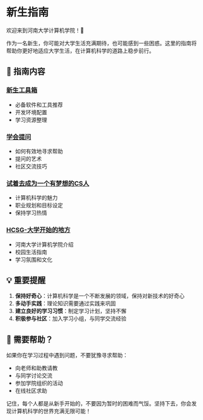 # 新生指南

欢迎来到河南大学计算机学院！🎉

作为一名新生，你可能对大学生活充满期待，也可能感到一些困惑。这里的指南将帮助你更好地适应大学生活，在计算机科学的道路上稳步前行。

## 🎯 指南内容

### [新生工具箱](./toolkit)
- 必备软件和工具推荐
- 开发环境配置
- 学习资源整理

### [学会提问](./how-to-ask)
- 如何有效地寻求帮助
- 提问的艺术
- 社区交流技巧

### [试着去成为一个有梦想的CS人](./dream)
- 计算机科学的魅力
- 职业规划和目标设定
- 保持学习热情

### [HCSG-大学开始的地方](./hcsg)
- 河南大学计算机学院介绍
- 校园生活指南
- 学习氛围和文化

## 💡 重要提醒

1. **保持好奇心**：计算机科学是一个不断发展的领域，保持对新技术的好奇心
2. **多动手实践**：理论知识需要通过实践来巩固
3. **建立良好的学习习惯**：制定学习计划，坚持不懈
4. **积极参与社区**：加入学习小组，与同学交流经验

## 🤝 需要帮助？

如果你在学习过程中遇到问题，不要犹豫寻求帮助：

- 向老师和助教请教
- 与同学讨论交流
- 参加学院组织的活动
- 在线社区求助

记住，每个人都是从新手开始的，不要因为暂时的困难而气馁。坚持下去，你会发现计算机科学的世界充满无限可能！
